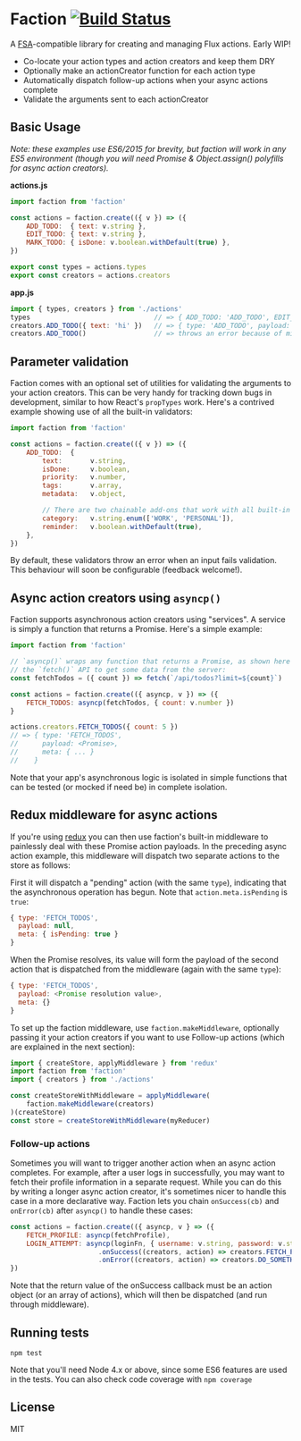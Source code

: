 # Faction [![Build Status](https://secure.travis-ci.org/af/faction.png)](http://travis-ci.org/af/faction)

A [FSA](https://github.com/acdlite/flux-standard-action)-compatible library for
creating and managing Flux actions. Early WIP!

* Co-locate your action types and action creators and keep them DRY
* Optionally make an actionCreator function for each action type
* Automatically dispatch follow-up actions when your async actions complete
* Validate the arguments sent to each actionCreator


## Basic Usage

*Note: these examples use ES6/2015 for brevity, but faction will work in any ES5
environment (though you will need Promise & Object.assign() polyfills for async
action creators).*

**actions.js**
```js
import faction from 'faction'

const actions = faction.create(({ v }) => ({
    ADD_TODO:  { text: v.string },
    EDIT_TODO: { text: v.string },
    MARK_TODO: { isDone: v.boolean.withDefault(true) },
})

export const types = actions.types
export const creators = actions.creators
```

**app.js**
```js
import { types, creators } from './actions'
types                               // => { ADD_TODO: 'ADD_TODO', EDIT_TODO: 'EDIT_TODO' ... }
creators.ADD_TODO({ text: 'hi' })   // => { type: 'ADD_TODO', payload: { text: 'hi' } }
creators.ADD_TODO()                 // => throws an error because of missing arg "text"
```


## Parameter validation

Faction comes with an optional set of utilities for validating the arguments to
your action creators. This can be very handy for tracking down bugs in development,
similar to how React's `propTypes` work. Here's a contrived example showing use of
all the built-in validators:

```js
import faction from 'faction'

const actions = faction.create(({ v }) => ({
    ADD_TODO:  {
        text:       v.string,
        isDone:     v.boolean,
        priority:   v.number,
        tags:       v.array,
        metadata:   v.object,

        // There are two chainable add-ons that work with all built-in validators:
        category:   v.string.enum(['WORK', 'PERSONAL']),
        reminder:   v.boolean.withDefault(true),
    },
})
```

By default, these validators throw an error when an input fails validation. This
behaviour will soon be configurable (feedback welcome!).


## Async action creators using `asyncp()`

Faction supports asynchronous action creators using "services". A service is
simply a function that returns a Promise. Here's a simple example:

```js
import faction from 'faction'

// `asyncp()` wraps any function that returns a Promise, as shown here using
// the `fetch()` API to get some data from the server:
const fetchTodos = ({ count }) => fetch(`/api/todos?limit=${count}`)

const actions = faction.create(({ asyncp, v }) => ({
    FETCH_TODOS: asyncp(fetchTodos, { count: v.number })
}

actions.creators.FETCH_TODOS({ count: 5 })
// => { type: 'FETCH_TODOS',
//      payload: <Promise>,
//      meta: { ... }
//    }
```

Note that your app's asynchronous logic is isolated in simple functions that can
be tested (or mocked if need be) in complete isolation.


## Redux middleware for async actions

If you're using [redux](https://github.com/rackt/redux) you can then use faction's
built-in middleware to painlessly deal with these Promise action payloads. In the
preceding async action example, this middleware will dispatch two separate actions
to the store as follows:

First it will dispatch a "pending" action (with the same `type`), indicating that
the asynchronous operation has begun. Note that `action.meta.isPending` is `true`:
```js
{ type: 'FETCH_TODOS',
  payload: null,
  meta: { isPending: true }
}
```

When the Promise resolves, its value will form the payload of the second
action that is dispatched from the middleware (again with the same `type`):
```js
{ type: 'FETCH_TODOS',
  payload: <Promise resolution value>,
  meta: {}
}
```

To set up the faction middleware, use `faction.makeMiddleware`, optionally
passing it your action creators if you want to use Follow-up actions (which are
explained in the next section):

```js
import { createStore, applyMiddleware } from 'redux'
import faction from 'faction'
import { creators } from './actions'

const createStoreWithMiddleware = applyMiddleware(
    faction.makeMiddleware(creators)
)(createStore)
const store = createStoreWithMiddleware(myReducer)
```


### Follow-up actions

Sometimes you will want to trigger another action when an async action completes.
For example, after a user logs in successfully, you may want to fetch their profile
information in a separate request. While you can do this by writing a longer async
action creator, it's sometimes nicer to handle this case in a more declarative way.
Faction lets you chain `onSuccess(cb)` and `onError(cb)` after `asyncp()` to
handle these cases:

```js
const actions = faction.create(({ asyncp, v } => ({
    FETCH_PROFILE: asyncp(fetchProfile),
    LOGIN_ATTEMPT: asyncp(loginFn, { username: v.string, password: v.string })
                      .onSuccess((creators, action) => creators.FETCH_PROFILE())
                      .onError((creators, action) => creators.DO_SOMETHING())
})
```

Note that the return value of the onSuccess callback must be an action object
(or an array of actions), which will then be dispatched (and run through middleware).


## Running tests

```
npm test
```

Note that you'll need Node 4.x or above, since some ES6 features are used in the tests.
You can also check code coverage with `npm coverage`


## License

MIT

